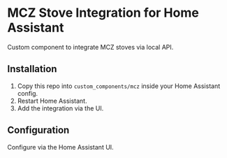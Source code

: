 # MCZ Stove Integration for Home Assistant

Custom component to integrate MCZ stoves via local API.

## Installation

1. Copy this repo into `custom_components/mcz` inside your Home Assistant config.
2. Restart Home Assistant.
3. Add the integration via the UI.

## Configuration

Configure via the Home Assistant UI.
